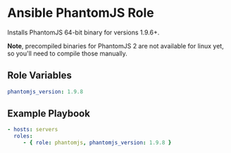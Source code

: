 Ansible PhantomJS Role
=========

Installs PhantomJS 64-bit binary for versions 1.9.6+.

**Note**, precompiled binaries for PhantomJS 2 are not available for linux yet, so you'll need to compile those manually.

Role Variables
--------------

```yml
phantomjs_version: 1.9.8
```


Example Playbook
----------------

```yml
- hosts: servers
  roles:
     - { role: phantomjs, phantomjs_version: 1.9.8 }
```
